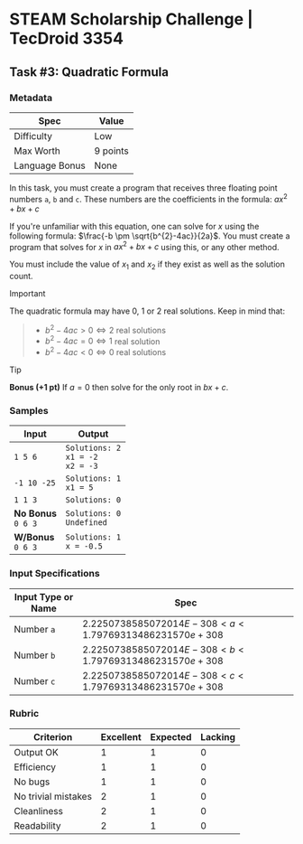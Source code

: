 # STEAM Scholarship Challenge | TecDroid 3354
## Task  #3: Quadratic Formula
### Metadata
| Spec | Value |
| ---- | ---- |
| Difficulty | Low |
| Max Worth | 9 points |
| Language Bonus | None |

In this task, you must create a program that receives three floating point numbers `a`, `b` and `c`. These numbers are the coefficients in the formula: $ax^2 + bx + c$

If you're unfamiliar with this equation, one can solve for $x$ using the following formula: $\frac{-b \pm \sqrt{b^{2}-4ac}}{2a}$. You must create a program that solves for $x$ in $ax^2 + bx + c$ using this, or any other method.

You must include the value of $x_1$ and $x_2$ if they exist as well as the solution count.

> [!IMPORTANT]
The quadratic formula may have $0$, $1$ or $2$ real solutions. Keep in mind that:
>- $b^{2} - 4ac > 0 \iff 2$ real solutions
>- $b^{2} - 4ac = 0 \iff 1$ real solution
>- $b^{2} - 4ac < 0 \iff 0$ real solutions

> [!TIP]
**Bonus (+1 pt)**
If $a = 0$ then solve for the only root in $bx + c$.

### Samples
| Input | Output |
| ---- | ---- |
| `1 5 6` | `Solutions: 2`<br>`x1 = -2`<br>`x2 = -3`<br> |
| `-1 10 -25` | `Solutions: 1`<br>`x1 = 5`<br> |
| `1 1 3` | `Solutions: 0` |
| **No Bonus**<br>`0 6 3` | `Solutions: 0`<br>`Undefined` |
| **W/Bonus**<br>`0 6 3` | `Solutions: 1`<br>`x = -0.5` |

### Input Specifications
| Input Type or Name | Spec |
| ---- | ---- |
| Number `a` | $2.2250738585072014E-308 < a < 1.79769313486231570e+308$ |
| Number `b` | $2.2250738585072014E-308 < b < 1.79769313486231570e+308$ |
| Number `c` | $2.2250738585072014E-308 < c < 1.79769313486231570e+308$ |

### Rubric
| Criterion | Excellent | Expected | Lacking |
| ---- | ---- | ---- | ---- |
| Output OK | 1 | 1 | 0 |
| Efficiency | 1 | 1 | 0 |
| No bugs | 1 | 1 | 0 |
| No trivial mistakes | 2 | 1 | 0 |
| Cleanliness | 2 | 1 | 0 |
| Readability | 2 | 1 | 0 |
